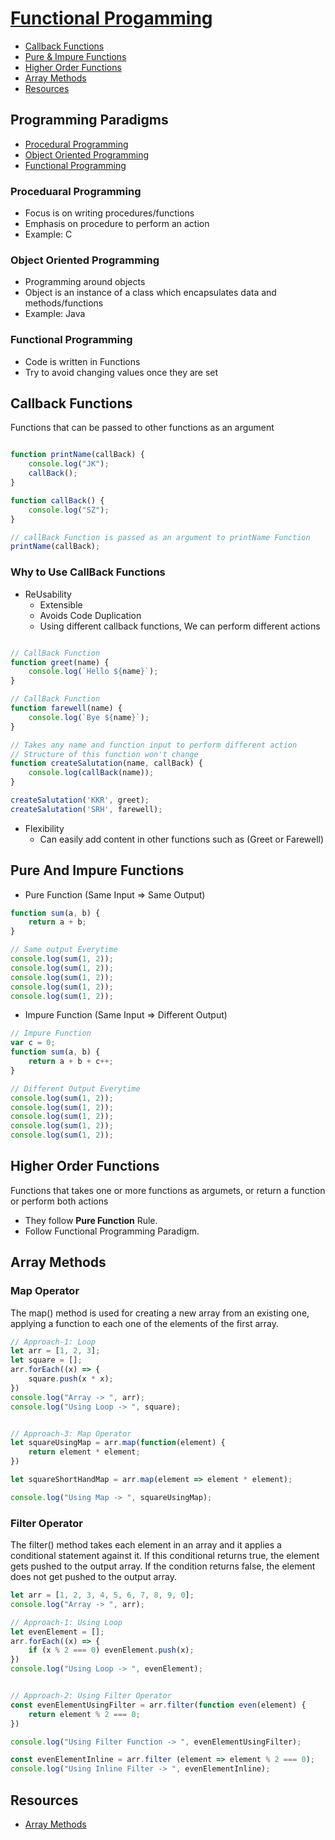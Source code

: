 # [Functional Progamming](../Javascript/4.js)
- [Callback Functions](#callback-functions)
- [Pure & Impure Functions](#pure-and-impure-functions)
- [Higher Order Functions](#higher-order-functions)
- [Array Methods](#array-methods)
- [Resources](#resources)


## Programming Paradigms
- [Procedural Programming](#proceduaral-programming)
- [Object Oriented Programming](#object-oriented-programming)
- [Functional Programming](#functional-programming)


### Proceduaral Programming
- Focus is on writing procedures/functions
- Emphasis on procedure to perform an action
- Example: C

### Object Oriented Programming
- Programming around objects
- Object is an instance of a class which encapsulates data and methods/functions
- Example: Java

### Functional Programming
- Code is written in Functions
- Try to avoid changing values once they are set



## Callback Functions

Functions that can be passed to other functions as an argument
```javascript

function printName(callBack) {
    console.log("JK");
    callBack();
}

function callBack() {
    console.log("SZ");
}

// callBack Function is passed as an argument to printName Function
printName(callBack);

```

### Why to Use CallBack Functions
- ReUsability
    - Extensible
    - Avoids Code Duplication
    - Using different callback functions, We can perform different actions
```javascript

// CallBack Function
function greet(name) {
    console.log(`Hello ${name}`);
}

// CallBack Function
function farewell(name) {
    console.log(`Bye ${name}`);
}

// Takes any name and function input to perform different action
// Structure of this function won't change
function createSalutation(name, callBack) {
    console.log(callBack(name));
}

createSalutation('KKR', greet);
createSalutation('SRH', farewell);

```

- Flexibility
    - Can easily add content in other functions such as (Greet or Farewell)



## Pure And Impure Functions
- Pure Function (Same Input => Same Output)
```javascript
function sum(a, b) {
    return a + b;
}

// Same output Everytime
console.log(sum(1, 2));
console.log(sum(1, 2));
console.log(sum(1, 2));
console.log(sum(1, 2));
console.log(sum(1, 2));
```



- Impure Function (Same Input => Different Output)

```javascript
// Impure Function
var c = 0;
function sum(a, b) {
    return a + b + c++;
}

// Different Output Everytime
console.log(sum(1, 2));
console.log(sum(1, 2));
console.log(sum(1, 2));
console.log(sum(1, 2));
console.log(sum(1, 2));
```


## Higher Order Functions
Functions that takes one or more functions as argumets, or return a function or perform both actions
- They follow **Pure Function** Rule.
- Follow Functional Programming Paradigm.


## Array Methods
### Map Operator
The map() method is used for creating a new array from an existing one, applying a function to each one of the elements of the first array.
```javascript
// Approach-1: Loop
let arr = [1, 2, 3];
let square = [];
arr.forEach((x) => {
    square.push(x * x);
})
console.log("Array -> ", arr);
console.log("Using Loop -> ", square);


// Approach-3: Map Operator
let squareUsingMap = arr.map(function(element) {
    return element * element;
})

let squareShortHandMap = arr.map(element => element * element);

console.log("Using Map -> ", squareUsingMap);
```


### Filter Operator
The filter() method takes each element in an array and it applies a conditional statement against it. If this conditional returns true, the element gets pushed to the output array. If the condition returns false, the element does not get pushed to the output array.
```javascript
let arr = [1, 2, 3, 4, 5, 6, 7, 8, 9, 0];
console.log("Array -> ", arr);

// Approach-1: Using Loop
let evenElement = [];
arr.forEach((x) => {
    if (x % 2 === 0) evenElement.push(x);
})
console.log("Using Loop -> ", evenElement);


// Approach-2: Using Filter Operator
const evenElementUsingFilter = arr.filter(function even(element) {
    return element % 2 === 0;
})

console.log("Using Filter Function -> ", evenElementUsingFilter);

const evenElementInline = arr.filter (element => element % 2 === 0);
console.log("Using Inline Filter -> ", evenElementInline);
```





## Resources
- [Array Methods](https://www.freecodecamp.org/news/javascript-map-reduce-and-filter-explained-with-examples/)